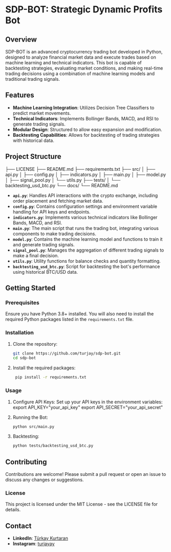 # SDP-BOT: Strategic Dynamic Profits Bot

## Overview

SDP-BOT is an advanced cryptocurrency trading bot developed in Python, designed to analyze financial market data and execute trades based on machine learning and technical indicators. This bot is capable of backtesting strategies, evaluating market conditions, and making real-time trading decisions using a combination of machine learning models and traditional trading signals.

## Features

- **Machine Learning Integration**: Utilizes Decision Tree Classifiers to predict market movements.
- **Technical Indicators**: Implements Bollinger Bands, MACD, and RSI to generate trading signals.
- **Modular Design**: Structured to allow easy expansion and modification.
- **Backtesting Capabilities**: Allows for backtesting of trading strategies with historical data.

## Project Structure
├── LICENSE
├── README.md
├── requirements.txt
├── src/
│   ├── api.py
│   ├── config.py
│   ├── indicators.py
│   ├── main.py
│   ├── model.py
│   ├── signal_pool.py
│   └── utils.py
├── tests/
│   └── backtesting_usd_btc.py
└── docs/
    └── README.md


- **`api.py`**: Handles API interactions with the crypto exchange, including order placement and fetching market data.
- **`config.py`**: Contains configuration settings and environment variable handling for API keys and endpoints.
- **`indicators.py`**: Implements various technical indicators like Bollinger Bands, MACD, and RSI.
- **`main.py`**: The main script that runs the trading bot, integrating various components to make trading decisions.
- **`model.py`**: Contains the machine learning model and functions to train it and generate trading signals.
- **`signal_pool.py`**: Manages the aggregation of different trading signals to make a final decision.
- **`utils.py`**: Utility functions for balance checks and quantity formatting.
- **`backtesting_usd_btc.py`**: Script for backtesting the bot's performance using historical BTC/USD data.

## Getting Started

### Prerequisites

Ensure you have Python 3.8+ installed. You will also need to install the required Python packages listed in the `requirements.txt` file.

### Installation

1. Clone the repository:

   ```bash
   git clone https://github.com/turjay/sdp-bot.git
   cd sdp-bot
    ```
2. Install the required packages:
   ```bash
    pip install -r requirements.txt
    ```
### Usage

1. Configure API Keys: Set up your API keys in the environment variables:
    export API_KEY="your_api_key"
    export API_SECRET="your_api_secret"

2. Running the Bot:
    ```bash
    python src/main.py
    ```
3. Backtesting:
    ```bash
    python tests/backtesting_usd_btc.py
    ```
## Contributing

Contributions are welcome! Please submit a pull request or open an issue to discuss any changes or suggestions.

### License

This project is licensed under the MIT License - see the LICENSE file for details.

## Contact

- **LinkedIn**: [Türkay Kurtaran](https://www.linkedin.com/in/türkay-kurtaran-27b660324/)
- **Instagram**: [turjayay](https://www.instagram.com/turjayay/)